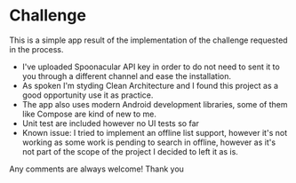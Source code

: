 # Challenge

This is a simple app result of the implementation of the challenge requested in the process.

- I've uploaded Spoonacular API key in order to do not need to sent it to you through a different channel and ease the installation.
- As spoken I'm styding Clean Architecture and I found this project as a good opportunity use it as practice.
- The app also uses modern Android development libraries, some of them like Compose are kind of new to me.
- Unit test are included however no UI tests so far
- Known issue: I tried to implement an offline list support, however it's not working as some work is pending to search in offline, however as it's not part of the scope of the project I decided to left it as is.

Any comments are always welcome!
Thank you 

